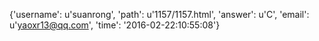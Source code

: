 {'username': u'suanrong', 'path': u'1157/1157.html', 'answer': u'C', 'email': u'yaoxr13@qq.com', 'time': '2016-02-22:10:55:08'}